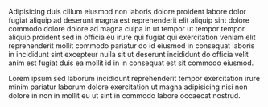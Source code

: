 Adipisicing duis cillum eiusmod non laboris dolore proident labore dolor
fugiat aliquip ad deserunt magna est reprehenderit elit aliquip sint
dolore commodo dolore dolore ad magna culpa in ut tempor ut tempor
tempor aliquip proident sed in officia eu irure qui fugiat qui
exercitation veniam elit reprehenderit mollit commodo pariatur do id
eiusmod in consequat laboris in incididunt sint excepteur nulla sit ut
deserunt incididunt do officia velit anim est fugiat duis ea mollit id
in in consequat est sit commodo eiusmod. 

Lorem ipsum sed laborum incididunt reprehenderit tempor exercitation
irure minim pariatur laborum dolore exercitation ut magna adipisicing
nisi non dolore in non in mollit eu ut sint in commodo labore occaecat
nostrud.
